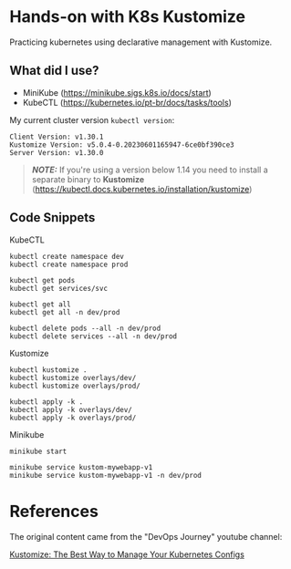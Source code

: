 # Hands-on with K8s Kustomize

Practicing kubernetes using declarative management with Kustomize.

## What did I use?

- MiniKube (https://minikube.sigs.k8s.io/docs/start)
- KubeCTL (https://kubernetes.io/pt-br/docs/tasks/tools)


My current cluster version ``kubectl version``:
````
Client Version: v1.30.1
Kustomize Version: v5.0.4-0.20230601165947-6ce0bf390ce3
Server Version: v1.30.0
````

> **_NOTE:_** If you're using a version below 1.14 you need to install a separate binary to **Kustomize** (https://kubectl.docs.kubernetes.io/installation/kustomize)

## Code Snippets

KubeCTL
````
kubectl create namespace dev
kubectl create namespace prod

kubectl get pods
kubectl get services/svc

kubectl get all
kubectl get all -n dev/prod

kubectl delete pods --all -n dev/prod
kubectl delete services --all -n dev/prod
````

Kustomize
````
kubectl kustomize .
kubectl kustomize overlays/dev/
kubectl kustomize overlays/prod/

kubectl apply -k .
kubectl apply -k overlays/dev/
kubectl apply -k overlays/prod/
````

Minikube
````
minikube start

minikube service kustom-mywebapp-v1
minikube service kustom-mywebapp-v1 -n dev/prod
````

# References

The original content came from the "DevOps Journey" youtube channel:

[Kustomize: The Best Way to Manage Your Kubernetes Configs](https://www.youtube.com/watch?v=spCdNeNCuFU)
